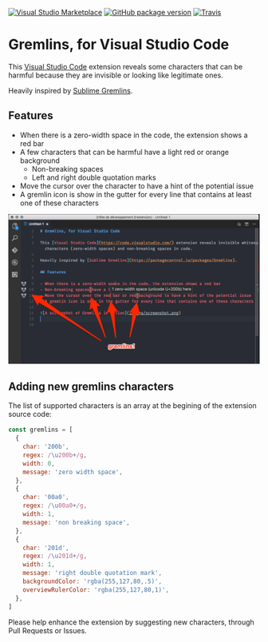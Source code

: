[![Visual Studio Marketplace](https://img.shields.io/vscode-marketplace/d/nhoizey.gremlins.svg?style=plastic)](https://marketplace.visualstudio.com/items?itemName=nhoizey.gremlins)
[![GitHub package version](https://img.shields.io/github/package-json/v/nhoizey/vscode-gremlins.svg?style=plastic)](https://marketplace.visualstudio.com/items?itemName=nhoizey.gremlins)
[![Travis](https://img.shields.io/travis/nhoizey/vscode-gremlins.svg?style=plastic)](https://travis-ci.org/nhoizey/vscode-gremlins)

# Gremlins, for Visual Studio Code

This [Visual Studio Code](https://code.visualstudio.com/) extension reveals some characters that can be harmful because they are invisible or looking like legitimate ones.

Heavily inspired by [Sublime Gremlins](https://packagecontrol.io/packages/Gremlins).

## Features

- When there is a zero-width space in the code, the extension shows a red bar
- A few characters that can be harmful have a light red or orange background
  - Non-breaking spaces
  - Left and right double quotation marks
- Move the cursor over the character to have a hint of the potential issue
- A gremlin icon is show in the gutter for every line that contains at least one of these characters

![A screenshot of Gremlins in action](images/screenshot.png)

## Adding new gremlins characters

The list of supported characters is an array at the begining of the extension source code:

```javascript
const gremlins = [
  {
    char: '200b',
    regex: /\u200b+/g,
    width: 0,
    message: 'zero width space',
  },
  {
    char: '00a0',
    regex: /\u00a0+/g,
    width: 1,
    message: 'non breaking space',
  },
  {
    char: '201d',
    regex: /\u201d+/g,
    width: 1,
    message: 'right double quotation mark',
    backgroundColor: 'rgba(255,127,80,.5)',
    overviewRulerColor: 'rgba(255,127,80,1)',
  },
]
```

Please help enhance the extension by suggesting new characters, through Pull Requests or Issues.
